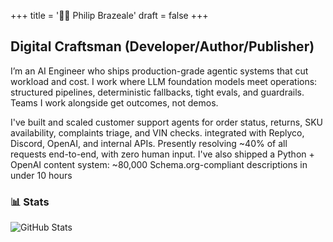 +++
title = '🧙‍♂️ Philip Brazeale'
draft = false
+++

## Digital Craftsman (Developer/Author/Publisher)

I’m an AI Engineer who ships production-grade agentic systems that cut workload and cost. I work where LLM foundation models meet operations: structured pipelines, deterministic fallbacks, tight evals, and guardrails. Teams I work alongside get outcomes, not demos.

I've built and scaled customer support agents for order status, returns, SKU availability, complaints triage, and VIN checks. integrated with Replyco, Discord, OpenAI, and internal APIs. Presently resolving ~40% of all requests end-to-end, with zero human input. I've also shipped a Python + OpenAI content system: ~80,000 Schema.org-compliant descriptions in under 10 hours

### 📊 Stats

![GitHub Stats](https://github-readme-stats.vercel.app/api?username=pbrazeale&show_icons=true&theme=tokyonight)
